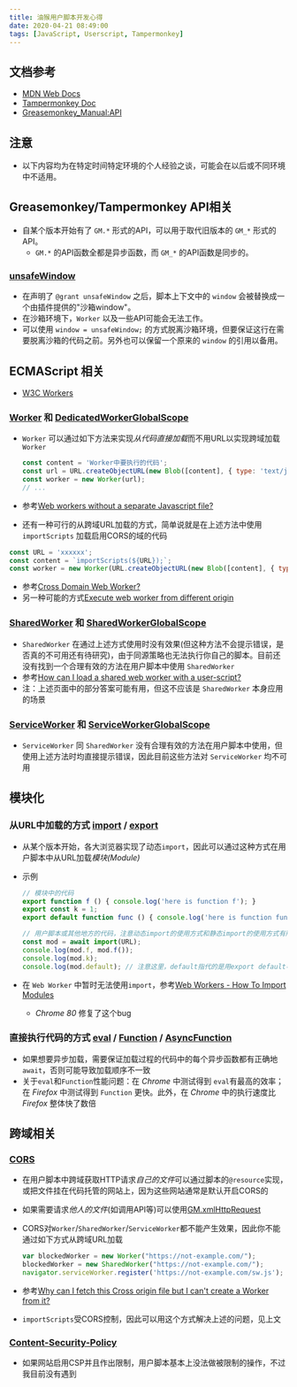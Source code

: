 ```yaml
---
title: 油猴用户脚本开发心得
date: 2020-04-21 08:49:00
tags: [JavaScript, Userscript, Tampermonkey]
---
```


## 文档参考

+ [MDN Web Docs](https://developer.mozilla.org/zh-CN/)
+ [Tampermonkey Doc](https://www.tampermonkey.net/documentation.php)
+ [Greasemonkey_Manual:API](https://wiki.greasespot.net/Greasemonkey_Manual:API)

## 注意

+ 以下内容均为在特定时间特定环境的个人经验之谈，可能会在以后或不同环境中不适用。

## Greasemonkey/Tampermonkey API相关

+ 自某个版本开始有了 `GM.*` 形式的API，可以用于取代旧版本的 `GM_*` 形式的API。
  + `GM.*` 的API函数全都是异步函数，而 `GM_*` 的API函数是同步的。

### [unsafeWindow](https://wiki.greasespot.net/UnsafeWindow)

+ 在声明了 `@grant unsafeWindow` 之后，脚本上下文中的 `window` 会被替换成一个由插件提供的"沙箱window"。
+ 在沙箱环境下，`Worker` 以及一些API可能会无法工作。
+ 可以使用 `window = unsafeWindow;` 的方式脱离沙箱环境，但要保证这行在需要脱离沙箱的代码之前。另外也可以保留一个原来的 `window` 的引用以备用。

## ECMAScript 相关

+ [W3C Workers](https://w3c.github.io/workers/)

### [Worker](https://developer.mozilla.org/zh-CN/docs/Web/API/Worker) 和 [DedicatedWorkerGlobalScope](https://developer.mozilla.org/zh-CN/docs/Web/API/DedicatedWorkerGlobalScope)

+ `Worker` 可以通过如下方法来实现*从代码直接加载*而不用URL以实现跨域加载 `Worker`
  
  ```javascript
  const content = 'Worker中要执行的代码';
  const url = URL.createObjectURL(new Blob([content], { type: 'text/javascript' }));
  const worker = new Worker(url);
  // ...
  ```

+ 参考[Web workers without a separate Javascript file?](https://stackoverflow.com/questions/5408406/web-workers-without-a-separate-javascript-file)

+ 还有一种可行的从跨域URL加载的方式，简单说就是在上述方法中使用 `importScripts` 加载启用CORS的域的代码

```javascript
const URL = 'xxxxxx';
const content = `importScripts(${URL});`;
const worker = new Worker(URL.createObjectURL(new Blob([content], { type: 'text/javascript' })));
```

+ 参考[Cross Domain Web Worker?](https://stackoverflow.com/questions/20410119/cross-domain-web-worker)
+ 另一种可能的方式[Execute web worker from different origin](https://stackoverflow.com/questions/21913673/execute-web-worker-from-different-origin)

### [SharedWorker](https://developer.mozilla.org/zh-CN/docs/Web/API/SharedWorker) 和 [SharedWorkerGlobalScope](https://developer.mozilla.org/en-US/docs/Web/API/SharedWorkerGlobalScope)

+ `SharedWorker` 在通过上述方式使用时没有效果(但这种方法不会提示错误，是否真的不可用还有待研究)，由于同源策略也无法执行你自己的脚本。目前还没有找到一个合理有效的方法在用户脚本中使用 `SharedWorker`
+ 参考[How can I load a shared web worker with a user-script?](https://stackoverflow.com/questions/38810002/how-can-i-load-a-shared-web-worker-with-a-user-script)
+ 注：上述页面中的部分答案可能有用，但这不应该是 `SharedWorker` 本身应用的场景

### [ServiceWorker](https://developer.mozilla.org/zh-CN/docs/Web/API/ServiceWorker) 和 [ServiceWorkerGlobalScope](https://developer.mozilla.org/zh-CN/docs/Web/API/ServiceWorkerGlobalScope)

+ `ServiceWorker` 同 `SharedWorker` 没有合理有效的方法在用户脚本中使用，但使用上述方法时均直接提示错误，因此目前这些方法对 `ServiceWorker` 均不可用

## 模块化

### 从URL中加载的方式 [import](https://developer.mozilla.org/zh-CN/docs/Web/JavaScript/Reference/Statements/import) / [export](https://developer.mozilla.org/zh-CN/docs/Web/JavaScript/Reference/Statements/export)

+ 从某个版本开始，各大浏览器实现了动态`import`，因此可以通过这种方式在用户脚本中从URL加载*模块(Module)*
+ 示例
  
  ```javascript
  // 模块中的代码
  export function f () { console.log('here is function f'); }
  export const k = 1;
  export default function func () { console.log('here is function func'); }

  // 用户脚本或其他地方的代码，注意动态import的使用方式和静态import的使用方式有所不同
  const mod = await import(URL);
  console.log(mod.f, mod.f());
  console.log(mod.k);
  console.log(mod.default); // 注意这里，default指代的是用export default导出的东西
  ```

+ 在 `Web Worker` 中暂时无法使用`import`，参考[Web Workers - How To Import Modules](https://stackoverflow.com/questions/44118600/web-workers-how-to-import-modules)
  + *Chrome 80* 修复了这个bug

### 直接执行代码的方式 [eval](https://developer.mozilla.org/zh-CN/docs/Web/JavaScript/Reference/Global_Objects/eval) / [Function](https://developer.mozilla.org/zh-CN/docs/Web/JavaScript/Reference/Global_Objects/Function) / [AsyncFunction](https://developer.mozilla.org/zh-CN/docs/Web/JavaScript/Reference/Global_Objects/AsyncFunction)

+ 如果想要异步加载，需要保证加载过程的代码中的每个异步函数都有正确地`await`，否则可能导致加载顺序不一致
+ 关于`eval`和`Function`性能问题：在 *Chrome* 中测试得到 `eval`有最高的效率；在 *Firefox* 中测试得到 `Function` 更快。此外，在 *Chrome* 中的执行速度比 *Firefox* 整体快了数倍

## 跨域相关

### [CORS](https://developer.mozilla.org/zh-CN/docs/Web/HTTP/Access_control_CORS)

+ 在用户脚本中跨域获取HTTP请求*自己的文件*可以通过脚本的`@resource`实现，或把文件挂在代码托管的网站上，因为这些网站通常是默认开启CORS的
+ 如果需要请求*他人的文件*(如调用API等)可以使用[GM.xmlHttpRequest](https://wiki.greasespot.net/GM.xmlHttpRequest)
+ CORS对`Worker`/`SharedWorker`/`ServiceWorker`都不能产生效果，因此你不能通过如下方式从跨域URL加载
  
  ```javascript
  var blockedWorker = new Worker("https://not-example.com/");
  blockedWorker = new SharedWorker("https://not-example.com/");
  navigator.serviceWorker.register('https://not-example.com/sw.js');
  ```

+ 参考[Why can I fetch this Cross origin file but I can't create a Worker from it?](https://stackoverflow.com/questions/60766732/why-can-i-fetch-this-cross-origin-file-but-i-cant-create-a-worker-from-it)
+ `importScripts`受CORS控制，因此可以用这个方式解决上述的问题，见上文

### [Content-Security-Policy](https://developer.mozilla.org/en-US/docs/Web/HTTP/Headers/Content-Security-Policy)

+ 如果网站启用CSP并且作出限制，用户脚本基本上没法做被限制的操作，不过我目前没有遇到

